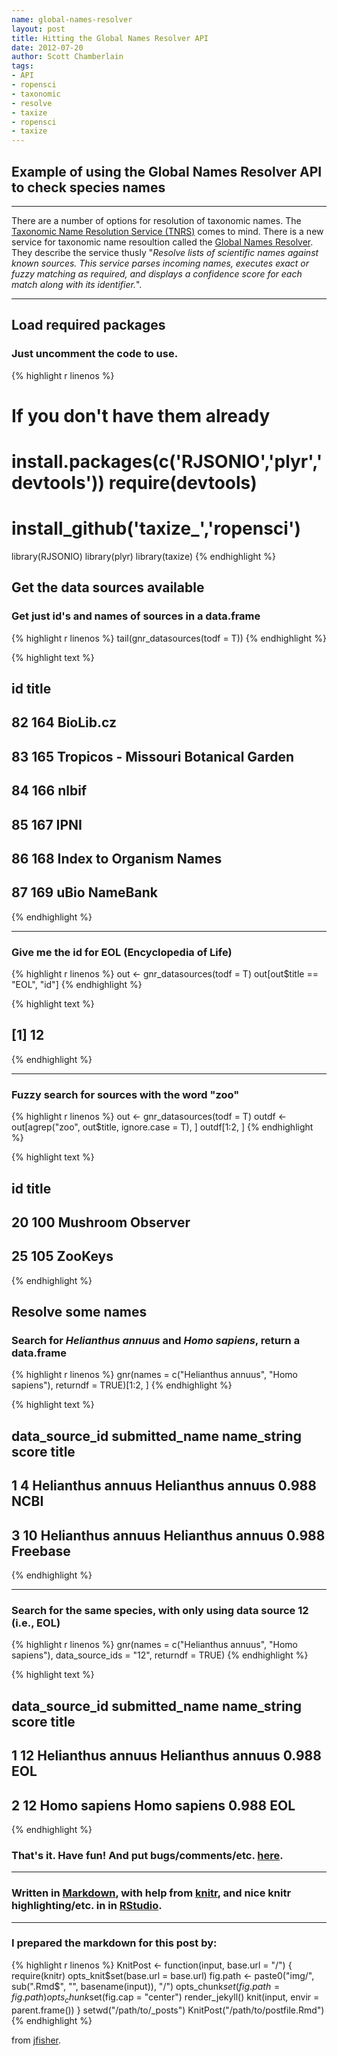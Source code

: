 ```yaml
--- 
name: global-names-resolver
layout: post
title: Hitting the Global Names Resolver API
date: 2012-07-20
author: Scott Chamberlain
tags: 
- API
- ropensci
- taxonomic
- resolve
- taxize
- ropensci
- taxize
---
```


## Example of using the Global Names Resolver API to check species names

*********

There are a number of options for resolution of taxonomic names. The [Taxonomic Name Resolution Service (TNRS)](http://tnrs.iplantcollaborative.org/) comes to mind. There is a new service for taxonomic name resoultion called the [Global Names Resolver](http://resolver.globalnames.org/). They describe the service thusly "_Resolve lists of scientific names against known sources. This service parses incoming names, executes exact or fuzzy matching as required, and displays a confidence score for each match along with its identifier._". 

*********

## Load required packages

### Just uncomment the code to use.


{% highlight r linenos %}
# If you don't have them already
# install.packages(c('RJSONIO','plyr','devtools')) require(devtools)
# install_github('taxize_','ropensci')
library(RJSONIO)
library(plyr)
library(taxize)
{% endhighlight %}


## Get the data sources available

### Get just id's and names of sources in a data.frame

{% highlight r linenos %}
tail(gnr_datasources(todf = T))
{% endhighlight %}



{% highlight text %}
##     id                                title
## 82 164                            BioLib.cz
## 83 165 Tropicos - Missouri Botanical Garden
## 84 166                                nlbif
## 85 167                                 IPNI
## 86 168              Index to Organism Names
## 87 169                        uBio NameBank
{% endhighlight %}


*********

### Give me the id for EOL (Encyclopedia of Life)

{% highlight r linenos %}
out <- gnr_datasources(todf = T)
out[out$title == "EOL", "id"]
{% endhighlight %}



{% highlight text %}
## [1] 12
{% endhighlight %}


*********

### Fuzzy search for sources with the word "zoo"

{% highlight r linenos %}
out <- gnr_datasources(todf = T)
outdf <- out[agrep("zoo", out$title, ignore.case = T), ]
outdf[1:2, ]
{% endhighlight %}



{% highlight text %}
##     id             title
## 20 100 Mushroom Observer
## 25 105           ZooKeys
{% endhighlight %}


## Resolve some names

### Search for _Helianthus annuus_ and _Homo sapiens_, return a data.frame

{% highlight r linenos %}
gnr(names = c("Helianthus annuus", "Homo sapiens"), returndf = TRUE)[1:2, ]
{% endhighlight %}



{% highlight text %}
##   data_source_id    submitted_name       name_string score    title
## 1              4 Helianthus annuus Helianthus annuus 0.988     NCBI
## 3             10 Helianthus annuus Helianthus annuus 0.988 Freebase
{% endhighlight %}


*********

### Search for the same species, with only using data source 12 (i.e., EOL)

{% highlight r linenos %}
gnr(names = c("Helianthus annuus", "Homo sapiens"), data_source_ids = "12", 
    returndf = TRUE)
{% endhighlight %}



{% highlight text %}
##   data_source_id    submitted_name       name_string score title
## 1             12 Helianthus annuus Helianthus annuus 0.988   EOL
## 2             12      Homo sapiens      Homo sapiens 0.988   EOL
{% endhighlight %}



### That's it. Have fun! And put bugs/comments/etc. [here](https://github.com/ropensci/taxize_/issues).

*********

### Written in [Markdown](http://daringfireball.net/projects/markdown/), with help from [knitr](http://yihui.name/knitr/), and nice knitr highlighting/etc. in in [RStudio](http://rstudio.org/).

*********

### I prepared the markdown for this post by:

{% highlight r linenos %}
KnitPost <- function(input, base.url = "/") {
    require(knitr)
    opts_knit$set(base.url = base.url)
    fig.path <- paste0("img/", sub(".Rmd$", "", basename(input)), "/")
    opts_chunk$set(fig.path = fig.path)
    opts_chunk$set(fig.cap = "center")
    render_jekyll()
    knit(input, envir = parent.frame())
}
setwd("/path/to/_posts")
KnitPost("/path/to/postfile.Rmd")
{% endhighlight %}

from [jfisher](http://jfisher-usgs.github.com/r/2012/07/03/knitr-jekyll/).
